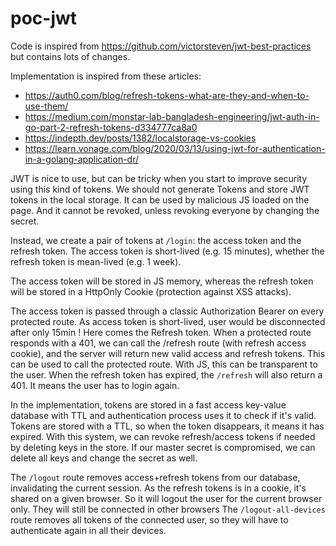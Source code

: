 # poc-jwt

Code is inspired from https://github.com/victorsteven/jwt-best-practices but contains lots of changes.

Implementation is inspired from these articles:

- https://auth0.com/blog/refresh-tokens-what-are-they-and-when-to-use-them/
- https://medium.com/monstar-lab-bangladesh-engineering/jwt-auth-in-go-part-2-refresh-tokens-d334777ca8a0
- https://indepth.dev/posts/1382/localstorage-vs-cookies
- https://learn.vonage.com/blog/2020/03/13/using-jwt-for-authentication-in-a-golang-application-dr/

JWT is nice to use, but can be tricky when you start to improve security using this kind of tokens.
We should not generate Tokens and store JWT tokens in the local storage. It can be used by malicious JS loaded on the page. And it cannot be revoked, unless revoking everyone by changing the secret. 

Instead, we create a pair of tokens at `/login`: the access token and the refresh token.
The access token is short-lived (e.g. 15 minutes), whether the refresh token is mean-lived (e.g. 1 week).

The access token will be stored in JS memory, whereas the refresh token will be stored in a HttpOnly Cookie (protection against XSS attacks).

The access token is passed through a classic Authorization Bearer on every protected route. As access token is short-lived, user would be disconnected after only 15min ! Here comes the Refresh token. When a protected route responds with a 401, we can call the /refresh route (with refresh access cookie), and the server will return new valid access and refresh tokens. 
This can be used to call the protected route. With JS, this can be transparent to the user.
When the refresh token has expired, the `/refresh` will also return a 401. It means the user has to login again.

In the implementation, tokens are stored in a fast access key-value database with TTL and authentication process uses it to check if it's valid. Tokens are stored with a TTL, so when the token disappears, it means it has expired. 
With this system, we can revoke refresh/access tokens if needed by deleting keys in the store. If our master secret is compromised, we can delete all keys and change the secret as well.

The `/logout` route removes access+refresh tokens from our database, invalidating the current session. As the refresh tokens is in a cookie, it's shared on a given browser. So it will logout the user for the current browser only. They will still be connected in other browsers
The `/logout-all-devices` route removes all tokens of the connected user, so they will have to authenticate again in all their devices.
